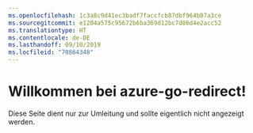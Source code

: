 ```yaml
---
ms.openlocfilehash: 1c3a8c9d41ec3badf7faccfcb87dbf964b07a3ce
ms.sourcegitcommit: e1204a575c95672b6ba369d12bc7d86d4e2acc52
ms.translationtype: HT
ms.contentlocale: de-DE
ms.lasthandoff: 09/10/2019
ms.locfileid: "70864348"
---
```

# <a name="welcome-to-azure-go-redirect"></a>Willkommen bei azure-go-redirect!

Diese Seite dient nur zur Umleitung und sollte eigentlich nicht angezeigt werden.
